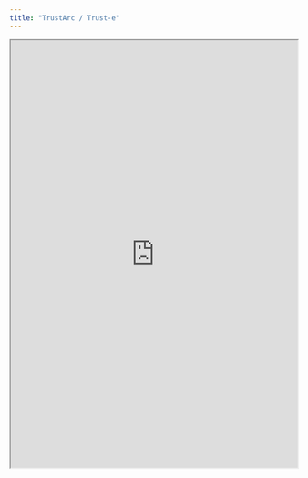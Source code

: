 ```yaml
---
title: "TrustArc / Trust-e"
---
```



<iframe height="750" width="100%" src="https://ewelton.github.io/ktest/wiki.html#TrustArc%20/%20Trust-e"></iframe>
